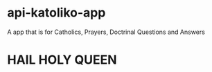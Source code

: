 # api-katoliko-app
A app that is for Catholics, Prayers, Doctrinal Questions and Answers
# HAIL HOLY QUEEN